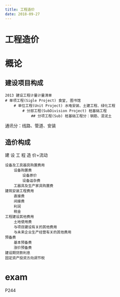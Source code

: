 ```yaml
---
title: 工程造价
date: 2018-09-27
---
```

# 工程造价

# 概论

## 建设项目构成

    2013 建设工程计量计量清单
    # 单项工程(Sigle Project) 食堂, 图书馆
        # 单位工程(Unit Project) 水电安装、土建工程、绿化工程
            # 分部工程(SubDivision Project) 桩基础工程
                ## 分项工程(Sub) 桩基础工程分：钢筋、混泥土 

    
通讯分：线路、管道、安装

## 造价构成
建 设 工 程 造 价+流动

    设备及工具器具购置费用
        设备购置费
            设备原价
            设备运杂费
        工器具及生产家具购置费
    建筑安装工程费用
        直接费
        间接费 
        利润
        税金
    工程建设其他费用
        土地使用费 
        与项目建设有关的其他费用
        与未来企业生产经营有关的其他费用
    预备费
        基本预备费
        涨价预备费
    建设期贷款利息
    固定资产投资方向调节税

# exam
P244